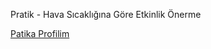 
Pratik - Hava Sıcaklığına Göre Etkinlik Önerme <br>

[Patika Profilim](https://app.patika.dev/Alperkinali)

